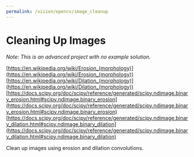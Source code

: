 ```yaml
---
permalink: /vision/opencv/image_cleanup
---
```


# Cleaning Up Images

*Note: This is an advanced project with no example solution.*

[https://en.wikipedia.org/wiki/Erosion_(morphology)](https://en.wikipedia.org/wiki/Erosion_(morphology))
[https://en.wikipedia.org/wiki/Dilation_(morphology)](https://en.wikipedia.org/wiki/Dilation_(morphology))
[https://docs.scipy.org/doc/scipy/reference/generated/scipy.ndimage.binary_erosion.html#scipy.ndimage.binary_erosion](https://docs.scipy.org/doc/scipy/reference/generated/scipy.ndimage.binary_erosion.html#scipy.ndimage.binary_erosion)
[https://docs.scipy.org/doc/scipy/reference/generated/scipy.ndimage.binary_dilation.html#scipy.ndimage.binary_dilation](https://docs.scipy.org/doc/scipy/reference/generated/scipy.ndimage.binary_dilation.html#scipy.ndimage.binary_dilation)

Clean up images using erosion and dilation convolutions.


